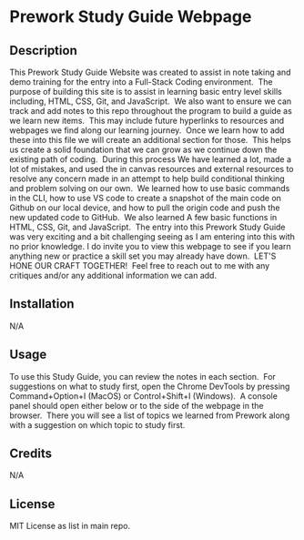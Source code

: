 # Prework Study Guide Webpage

## Description

This Prework Study Guide Website was created to assist in note taking and demo training for the entry into a Full-Stack Coding environment.  The purpose of building this site is to assist in learning basic entry level skills including, HTML, CSS, Git, and JavaScript.  We also want to ensure we can track and add notes to this repo throughout the program to build a guide as we learn new items.  This may include future hyperlinks to resources and webpages we find along our learning journey.  Once we learn how to add these into this file we will create an additional section for those.  This helps us create a solid foundation that we can grow as we continue down the existing path of coding.  During this process We have learned a lot, made a lot of mistakes, and used the in canvas resources and external resources to resolve any concern made in an attempt to help build conditional thinking and problem solving on our own.  We learned how to use basic commands in the CLI, how to use VS code to create a snapshot of the main code on Github on our local device, and how to pull the origin code and push the new updated code to GitHub.  We also learned A few basic functions in HTML, CSS, Git, and JavaScript.  The entry into this Prework Study Guide was very exciting and a bit challenging seeing as I am entering into this with no prior knowledge. I do invite you to view this webpage to see if you learn anything new or practice a skill set you may already have down.  LET'S HONE OUR CRAFT TOGETHER!  Feel free to reach out to me with any critiques and/or any additional information we can add.  

## Installation

N/A

## Usage

To use this Study Guide, you can review the notes in each section.  For suggestions on what to study first, open the Chrome DevTools by pressing Command+Option+I (MacOS) or Control+Shift+I (Windows).  A console panel should open either below or to the side of the webpage in the browser.  There you will see a list of topics we learned from Prework along with a suggestion on which topic to study first.

## Credits

N/A

## License

MIT License as list in main repo.
